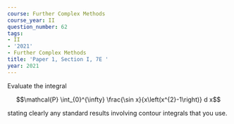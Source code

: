 ```yaml
---
course: Further Complex Methods
course_year: II
question_number: 62
tags:
- II
- '2021'
- Further Complex Methods
title: 'Paper 1, Section I, 7E '
year: 2021
---
```




Evaluate the integral

$$\mathcal{P} \int_{0}^{\infty} \frac{\sin x}{x\left(x^{2}-1\right)} d x$$

stating clearly any standard results involving contour integrals that you use.